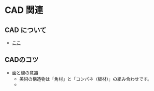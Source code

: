 # CAD 関連
## CAD について
- [ここ](./cad.md)
## CADのコツ
  - 面と線の意識
    - 美術の構造物は「角材」と「コンパネ（板材）」の組み合わせです。
    - 